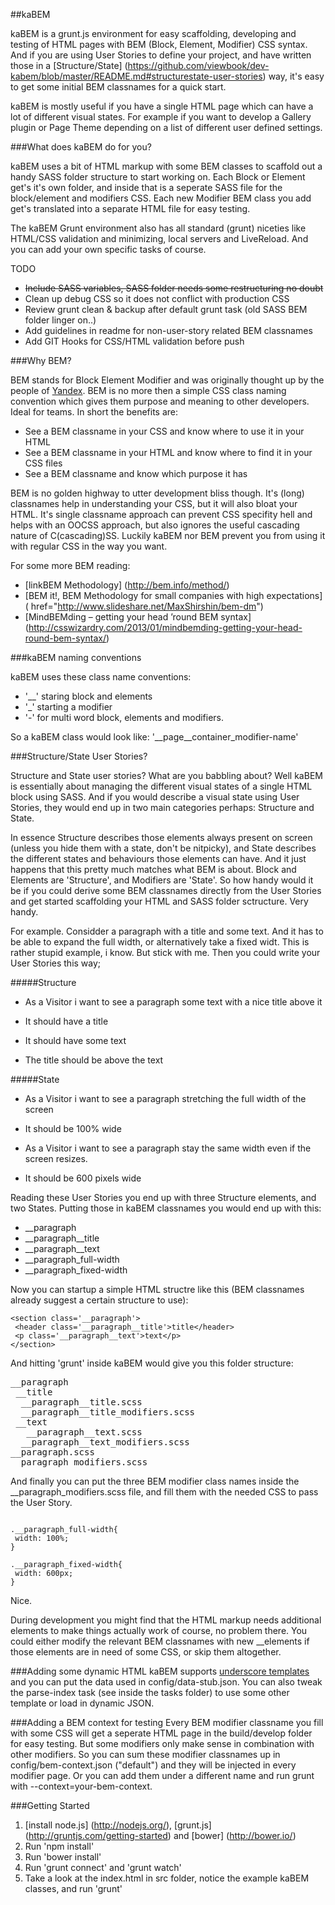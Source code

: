 ##kaBEM

kaBEM is a grunt.js environment for easy scaffolding, developing and testing of HTML pages with BEM (Block, Element, Modifier) CSS syntax. And if you are using User Stories to define your project, and have written those in a [Structure/State] (https://github.com/viewbook/dev-kabem/blob/master/README.md#structurestate-user-stories) way, it's easy to get some initial BEM classnames for a quick start.

kaBEM is mostly useful if you have a single HTML page which can have a lot of different visual states. For example if you want to develop a Gallery plugin or Page Theme depending on a list of different user defined settings.


###What does kaBEM do for you?

kaBEM uses a bit of HTML markup with some BEM classes to scaffold out a handy SASS folder structure to start working on. Each Block or Element get's it's own folder, and inside that is a seperate SASS file for the block/element and modifiers CSS. Each new Modifier BEM class you add get's translated into a separate HTML file for easy testing. 

The kaBEM Grunt environment also has all standard (grunt) niceties like HTML/CSS validation and minimizing, local servers and LiveReload. And you can add your own specific tasks of course.

TODO
* ~~Include SASS variables, SASS folder needs some restructuring no doubt~~
* Clean up debug CSS so it does not conflict with production CSS
* Review grunt clean & backup after default grunt task (old SASS BEM folder linger on..) 
* Add guidelines in readme for non-user-story related BEM classnames 
* Add GIT Hooks for CSS/HTML validation before push


###Why BEM?

BEM stands for Block Element Modifier and was originally thought up by the people of <a href="http://yandex.ru/">Yandex</a>. BEM is no more then a simple CSS class naming convention which gives them purpose and meaning to other developers. Ideal for teams. In short the benefits are:
 
* See a BEM classname in your CSS and know where to use it in your HTML
* See a BEM classname in your HTML and know where to find it in your CSS files
* See a BEM classname and know which purpose it has

BEM is no golden highway to utter development bliss though. It's (long) classnames help in understanding your CSS, but it will also bloat your HTML. It's single classname approach can prevent CSS specifity hell and helps with an OOCSS approach, but also ignores the useful cascading nature of C(cascading)SS. Luckily kaBEM nor BEM prevent you from using it with regular CSS in the way you want.

For some more BEM reading:

* [linkBEM Methodology] (http://bem.info/method/)
* [BEM it!, BEM Methodology for small companies with high expectations] ( href="http://www.slideshare.net/MaxShirshin/bem-dm")
* [MindBEMding – getting your head ’round BEM syntax] (http://csswizardry.com/2013/01/mindbemding-getting-your-head-round-bem-syntax/)


###kaBEM naming conventions

kaBEM uses these class name conventions:

* '__' staring block and elements
* '_' starting a modifier
* '-' for multi word block, elements and modifiers. 

So a kaBEM class would look like: '__page__container_modifier-name'


###Structure/State User Stories?

Structure and State user stories? What are you babbling about? Well kaBEM is essentially about managing the different visual states of a single HTML block using SASS. And if you would describe a visual state using User Stories, they would end up in two main categories perhaps: Structure and State.

In essence Structure describes those elements always present on screen (unless you hide them with a state, don't be nitpicky), and State describes the different states and behaviours those elements can have. And it just happens that this pretty much matches what BEM is about. Block and Elements are 'Structure', and Modifiers are 'State'. So how handy would it be if you could derive some BEM classnames directly from the User Stories and get started scaffolding your HTML and SASS folder sctructure. Very handy.

For example. Considder a paragraph with a title and some text. And it has to be able to expand the full width, or alternatively take a fixed widt. This is rather stupid example, i know. But stick with me. Then you could write your User Stories this way;

#####Structure

* As a Visitor i want to see a paragraph some text with a nice title above it

 * It should have a title
 * It should have some text
 * The title should be above the text


#####State

* As a Visitor i want to see a paragraph stretching the full width of the screen
 * It should be 100% wide
 
* As a Visitor i want to see a paragraph stay the same width even if the screen resizes.
 * It should be 600 pixels wide

 
Reading these User Stories you end up with three Structure elements, and two States. Putting those in kaBEM classnames you would end up with this:

* __paragraph
* __paragraph__title
* __paragraph__text
* __paragraph_full-width
* __paragraph_fixed-width

Now you can startup a simple HTML structre like this (BEM classnames already suggest a certain structure to use):

    <section class='__paragraph'>
     <header class='__paragraph__title'>title</header>
     <p class='__paragraph__text'>text</p>
    </section>

And hitting 'grunt' inside kaBEM would give you this folder structure:

<pre>
__paragraph
 __title
  __paragraph__title.scss
  __paragraph__title_modifiers.scss
 __text
   __paragraph__text.scss
  __paragraph__text_modifiers.scss
__paragraph.scss
__paragraph_modifiers.scss
</pre>

And finally you can put the three BEM modifier class names inside the __paragraph_modifiers.scss file, and fill them with the needed CSS to pass the User Story.

<code>
.__paragraph_full-width{
 width: 100%;
}
</code>

<code>
.__paragraph_fixed-width{
 width: 600px;
}
</code>

Nice.

During development you might find that the HTML markup needs additional elements to make things actually work of course, no problem there. You could either modify the relevant BEM classnames with new __elements if those elements are in need of some CSS, or skip them altogether.


###Adding some dynamic HTML
kaBEM supports [underscore templates](http://underscorejs.org/#template) and you can put the data used in  config/data-stub.json. You can also tweak the parse-index task (see inside the tasks folder) to use some other template or load in dynamic JSON.

###Adding a BEM context for testing
Every BEM modifier classname you fill with some CSS will get a seperate HTML page in the build/develop folder for easy testing. But some modifiers only make sense in combination with other modifiers. So you can sum these modifier classnames up in config/bem-context.json ("default") and they will be injected in every modifier page. Or you can add them under a different name and run grunt with --context=your-bem-context.

###Getting Started

  1. [install node.js] (http://nodejs.org/), [grunt.js] (http://gruntjs.com/getting-started) and [bower] (http://bower.io/)
  2. Run 'npm install'
  3. Run 'bower install'
  4. Run 'grunt connect' and 'grunt watch'
  5. Take a look at the index.html in src folder, notice the example kaBEM classes, and run 'grunt'
